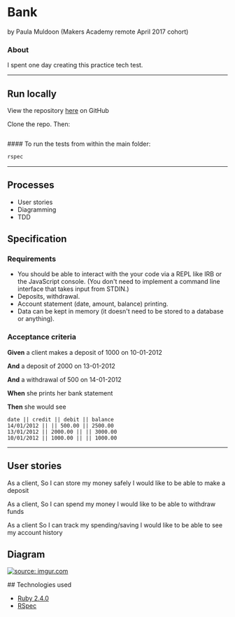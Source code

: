 # Bank
by Paula Muldoon (Makers Academy remote April 2017 cohort)

### About
I spent one day creating this practice tech test.

---

## Run locally
View the repository [here](https://github.com/pmuldoon86/bank) on GitHub

Clone the repo. Then:

```bash

```
#### To run the tests
from within the main folder:
```bash
rspec
```

---
## Processes
* User stories
* Diagramming
* TDD

## Specification

### Requirements

* You should be able to interact with the your code via a REPL like IRB or the JavaScript console.  (You don't need to implement a command line interface that takes input from STDIN.)
* Deposits, withdrawal.
* Account statement (date, amount, balance) printing.
* Data can be kept in memory (it doesn't need to be stored to a database or anything).

### Acceptance criteria

**Given** a client makes a deposit of 1000 on 10-01-2012

**And** a deposit of 2000 on 13-01-2012

**And** a withdrawal of 500 on 14-01-2012

**When** she prints her bank statement

**Then** she would see

```
date || credit || debit || balance
14/01/2012 || || 500.00 || 2500.00
13/01/2012 || 2000.00 || || 3000.00
10/01/2012 || 1000.00 || || 1000.00
```

---

## User stories
As a client,
So I can store my money safely
I would like to be able to make a deposit

As a client,
So I can spend my money
I would like to be able to withdraw funds

As a client
So I can track my spending/saving
I would like to be able to see my account history

## Diagram
<a href="http://imgur.com/MaYH0NK"><img src="http://i.imgur.com/MaYH0NK.png" title="source: imgur.com" /></a>

## Technologies used

* [Ruby 2.4.0](https://www.ruby-lang.org/en/)
* [RSpec](http://rspec.info/)
